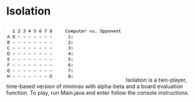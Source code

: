 # Isolation
![Alt text](/res/img/img1.jpg)
Isolation is a two-player, time-based version of minimax with alpha-beta and a board evaluation function.
To play, run Main.java and enter follow the console instructions.
